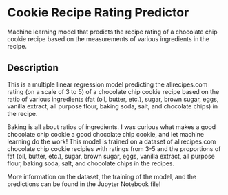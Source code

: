 # Cookie Recipe Rating Predictor
Machine learning model that predicts the recipe rating of a chocolate chip cookie recipe based on the measurements of various ingredients in the recipe.

## Description
This is a multiple linear regression model predicting the allrecipes.com rating (on a scale of 3 to 5) of a chocolate chip cookie recipe based on the ratio of various ingredients (fat (oil, butter, etc.), sugar, brown sugar, eggs, vanilla extract, all purpose flour, baking soda, salt, and chocolate chips) in the recipe.

Baking is all about ratios of ingredients. I was curious what makes a good chocolate chip cookie a good chocolate chip cookie, and let machine learning do the work! This model is trained on a dataset of allrecipes.com chocolate chip cookie recipies with ratings from 3-5 and the proportions of fat (oil, butter, etc.), sugar, brown sugar, eggs, vanilla extract, all purpose flour, baking soda, salt, and chocolate chips in the recipes. 

More information on the dataset, the training of the model, and the predictions can be found in the Jupyter Notebook file! 

